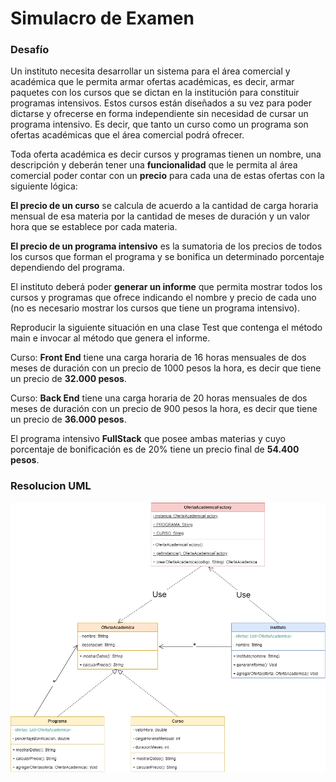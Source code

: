 
# Simulacro de Examen

### Desafío

Un instituto necesita desarrollar un sistema para el área comercial y académica que le permita armar ofertas académicas, es decir, armar paquetes con los cursos que se dictan en la institución para constituir programas intensivos. Estos cursos están diseñados a su vez para poder dictarse y ofrecerse en forma independiente sin necesidad de cursar un programa intensivo. Es decir, que tanto un curso como un programa son ofertas académicas que el área comercial podrá ofrecer.

Toda oferta académica es decir cursos y programas tienen un nombre, una descripción y deberán tener una **funcionalidad** que le permita al área comercial poder contar con un **precio** para cada una de estas ofertas con la siguiente lógica:

**El precio de un curso** se calcula de acuerdo a la cantidad de carga horaria mensual de esa materia por la cantidad de meses de duración y un valor hora que se establece por cada materia.

**El precio de un programa intensivo** es la sumatoria de los precios de todos los cursos que forman el programa y se bonifica un determinado porcentaje dependiendo del programa.

El instituto deberá poder **generar un informe** que permita mostrar todos los cursos y programas que ofrece indicando el nombre y precio de cada uno (no es necesario mostrar los cursos que tiene un programa intensivo).

Reproducir la siguiente situación en una clase Test que contenga el método main e invocar al método que genera el informe.

Curso: **Front End** tiene una carga horaria de 16 horas mensuales de dos meses de duración con un precio de 1000 pesos la hora, es decir que tiene un precio de **32.000 pesos**.

Curso: **Back End** tiene una carga horaria de 20 horas mensuales de dos meses de duración con un precio de 900 pesos la hora, es decir que tiene un precio de **36.000 pesos**.

El programa intensivo **FullStack** que posee ambas materias y cuyo porcentaje de bonificación es de 20% tiene un precio final de **54.400 pesos**.

### Resolucion UML
![UML- Instituto]( https://github.com/soymilidev/JAVA-I/blob/main/C23/C23-Clase-Instituto/img/UML-Instituto.png)
